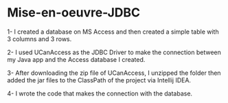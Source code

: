 # Mise-en-oeuvre-JDBC
1- I created a database on MS Access and then created a simple table with 3 columns and 3 rows.

2- I used UCanAccess as the JDBC Driver to make the connection between my Java app and the Access database I created.

3- After downloading the zip file of UCanAccess, I unzipped the folder then added the jar files to the ClassPath of the project via Intellij IDEA.

4- I wrote the code that makes the connection with the database.
